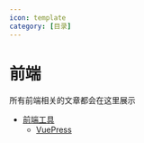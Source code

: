 ```yaml
---
icon: template
category: [目录]
---
```


# 前端

所有前端相关的文章都会在这里展示

- [前端工具](./tools/README.md)
  - [VuePress](./tools/vuepress.md)
